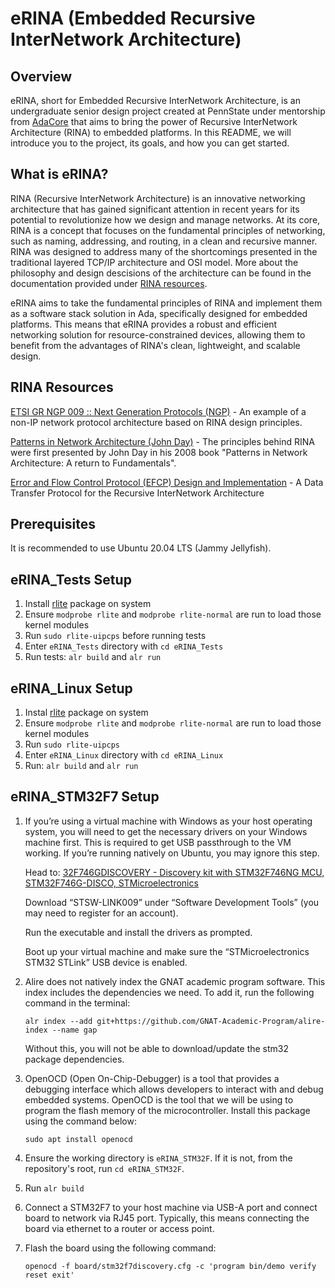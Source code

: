 # eRINA (Embedded Recursive InterNetwork Architecture)

## Overview
eRINA, short for Embedded Recursive InterNetwork Architecture, is an undergraduate senior design project created at PennState under mentorship from [AdaCore](https://www.adacore.com/) that aims to bring the power of Recursive InterNetwork Architecture (RINA) to embedded platforms. In this README, we will introduce you to the project, its goals, and how you can get started.

## What is eRINA?
RINA (Recursive InterNetwork Architecture) is an innovative networking architecture that has gained significant attention in recent years for its potential to revolutionize how we design and manage networks. At its core, RINA is a concept that focuses on the fundamental principles of networking, such as naming, addressing, and routing, in a clean and recursive manner. RINA was designed to address many of the shortcomings presented in the traditional layered TCP/IP architecture and OSI model. More about the philosophy and design descisions of the architecture can be found in the documentation provided under [RINA resources](#rina-resources).

eRINA aims to take the fundamental principles of RINA and implement them as a software stack solution in Ada, specifically designed for embedded platforms. This means that eRINA provides a robust and efficient networking solution for resource-constrained devices, allowing them to benefit from the advantages of RINA's clean, lightweight, and scalable design.

## RINA Resources
[ETSI GR NGP 009 :: Next Generation Protocols (NGP)](https://www.etsi.org/deliver/etsi_gr/NGP/001_099/009/01.01.01_60/gr_ngp009v010101p.pdf) - An example of a non-IP network protocol architecture based on RINA design principles.

[Patterns in Network Architecture (John Day)](https://www.oreilly.com/library/view/patterns-in-network/9780132252423/) - The principles behind RINA were first presented by John Day in his 2008 book "Patterns in Network Architecture: A return to Fundamentals".

[Error and Flow Control Protocol (EFCP) Design and Implementation](https://ieeexplore.ieee.org/document/8685905) - A Data Transfer Protocol for the Recursive InterNetwork Architecture

## Prerequisites

It is recommended to use Ubuntu 20.04 LTS (Jammy Jellyfish).

## eRINA_Tests Setup
1. Install [rlite](https://github.com/rlite/rlite) package on system
2. Ensure `modprobe rlite` and `modprobe rlite-normal` are run to load those kernel modules
3. Run `sudo rlite-uipcps` before running tests
4. Enter `eRINA_Tests` directory with `cd eRINA_Tests`
5. Run tests: `alr build` and `alr run`

## eRINA_Linux Setup
1. Instal [rlite](https://github.com/rlite/rlite) package on system
2. Ensure `modprobe rlite` and `modprobe rlite-normal` are run to load those kernel modules
3. Run `sudo rlite-uipcps`
4. Enter `eRINA_Linux` directory with `cd eRINA_Linux`
5. Run: `alr build` and `alr run`

## eRINA_STM32F7 Setup
1. If you’re using a virtual machine with Windows as your host operating system, you will need to get the necessary drivers on your Windows machine first. This is required to get USB passthrough to the VM working. If you’re running natively on Ubuntu, you may ignore this step.

    Head to: 
    [32F746GDISCOVERY - Discovery kit with STM32F746NG MCU, STM32F746G-DISCO, STMicroelectronics](https://www.st.com/en/evaluation-tools/32f746gdiscovery.html#tools-software)

    Download “STSW-LINK009” under “Software Development Tools” (you may need to register for an account).

    Run the executable and install the drivers as prompted.

    Boot up your virtual machine and make sure the “STMicroelectronics STM32 STLink” USB device is enabled.

2. Alire does not natively index the GNAT academic program software. This index includes the dependencies we need. To add it, run the following command in the terminal:

    `alr index --add git+https://github.com/GNAT-Academic-Program/alire-index --name gap`

    Without this, you will not be able to download/update the stm32 package dependencies.

3. OpenOCD (Open On-Chip-Debugger) is a tool that provides a debugging interface which allows developers to interact with and debug embedded systems. OpenOCD is the tool that we will be using to program the flash memory of the microcontroller. Install this package using the command below:

    `sudo apt install openocd`
4. Ensure the working directory is `eRINA_STM32F`. If it is not, from the repository's root, run `cd eRINA_STM32F`.
5. Run `alr build`
6. Connect a STM32F7 to your host machine via USB-A port and connect board to network via RJ45 port. Typically, this means connecting the board via ethernet to a router or access point.
7. Flash the board using the following command:
    
    `openocd -f board/stm32f7discovery.cfg -c 'program bin/demo verify reset exit'`

